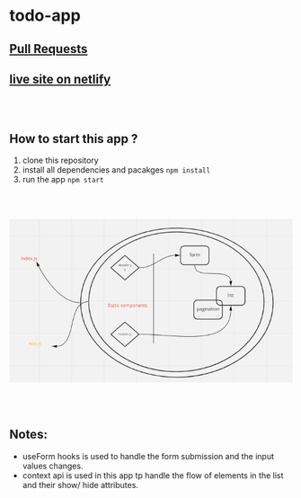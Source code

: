 # todo-app


## [Pull Requests](https://github.com/MohammadAltamimi98/todo-app/pulls)
## [live site on netlify](https://todolist-mohammad.netlify.app/)
<!-- ## [sandbox](https://codesandbox.io/s/todo-3cfhd) -->

<br/>
<br/>

## How to start this app ?

1. clone this repository
2. install all dependencies and pacakges 
   `npm install`
3. run the app
  `npm start`
<br/>
<br/>


  ![](./todo.png)

<br/>
<br/>

## Notes:

  - useForm hooks is used to handle the form submission and the input values changes.
  - context api is used in this app tp handle the flow of elements in the list and their show/ hide attributes.